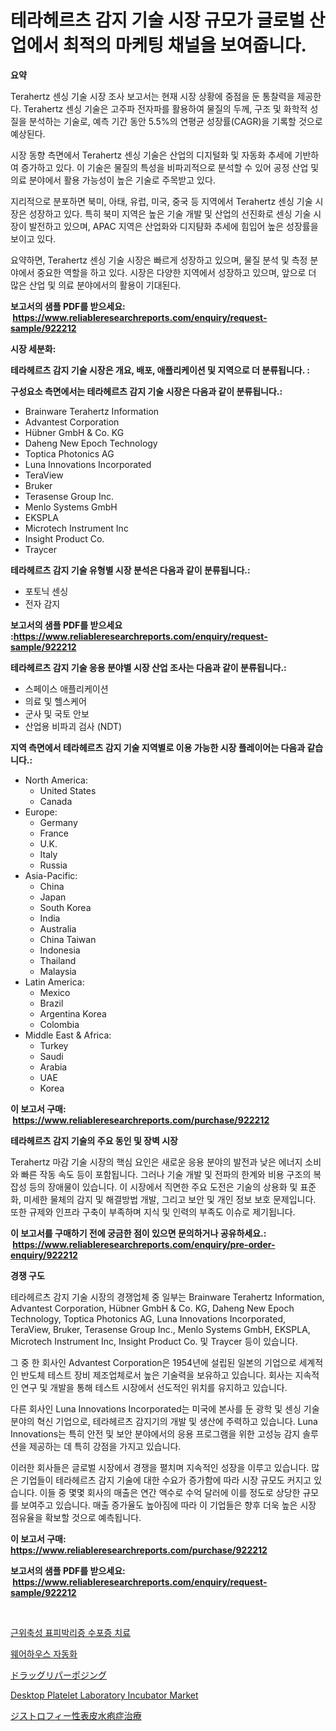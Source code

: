 <p><h1>테라헤르츠 감지 기술 시장 규모가 글로벌 산업에서 최적의 마케팅 채널을 보여줍니다.</h1></p><p><strong>요약</strong></p>
<p><p>Terahertz 센싱 기술 시장 조사 보고서는 현재 시장 상황에 중점을 둔 통찰력을 제공한다. Terahertz 센싱 기술은 고주파 전자파를 활용하여 물질의 두께, 구조 및 화학적 성질을 분석하는 기술로, 예측 기간 동안 5.5%의 연평균 성장률(CAGR)을 기록할 것으로 예상된다.</p><p>시장 동향 측면에서 Terahertz 센싱 기술은 산업의 디지털화 및 자동화 추세에 기반하여 증가하고 있다. 이 기술은 물질의 특성을 비파괴적으로 분석할 수 있어 공정 산업 및 의료 분야에서 활용 가능성이 높은 기술로 주목받고 있다.</p><p>지리적으로 분포하면 북미, 아태, 유럽, 미국, 중국 등 지역에서 Terahertz 센싱 기술 시장은 성장하고 있다. 특히 북미 지역은 높은 기술 개발 및 산업의 선진화로 센싱 기술 시장이 발전하고 있으며, APAC 지역은 산업화와 디지턈화 추세에 힘입어 높은 성장률을 보이고 있다.</p><p>요약하면, Terahertz 센싱 기술 시장은 빠르게 성장하고 있으며, 물질 분석 및 측정 분야에서 중요한 역할을 하고 있다. 시장은 다양한 지역에서 성장하고 있으며, 앞으로 더 많은 산업 및 의료 분야에서의 활용이 기대된다.</p></p>
<p><strong>보고서의 샘플 PDF를 받으세요: &nbsp;<a href="https://www.reliableresearchreports.com/enquiry/request-sample/922212">https://www.reliableresearchreports.com/enquiry/request-sample/922212</a></strong></p>
<p><strong>시장 세분화:</strong></p>
<p><strong> 테라헤르츠 감지 기술 시장은 개요, 배포, 애플리케이션 및 지역으로 더 분류됩니다. :</strong></p>
<p><strong>구성요소 측면에서는 테라헤르츠 감지 기술 시장은 다음과 같이 분류됩니다.:</strong></p>
<p><ul><li>Brainware Terahertz Information</li><li>Advantest Corporation</li><li>Hübner GmbH & Co. KG</li><li>Daheng New Epoch Technology</li><li>Toptica Photonics AG</li><li>Luna Innovations Incorporated</li><li>TeraView</li><li>Bruker</li><li>Terasense Group Inc.</li><li>Menlo Systems GmbH</li><li>EKSPLA</li><li>Microtech Instrument Inc</li><li>Insight Product Co.</li><li>Traycer</li></ul></p>
<p><strong> 테라헤르츠 감지 기술 유형별 시장 분석은 다음과 같이 분류됩니다.:</strong></p>
<p><ul><li>포토닉 센싱</li><li>전자 감지</li></ul></p>
<p><strong>보고서의 샘플 PDF를 받으세요 :<a href="https://www.reliableresearchreports.com/enquiry/request-sample/922212">https://www.reliableresearchreports.com/enquiry/request-sample/922212</a></strong></p>
<p><strong> 테라헤르츠 감지 기술 응용 분야별 시장 산업 조사는 다음과 같이 분류됩니다.:</strong></p>
<p><ul><li>스페이스 애플리케이션</li><li>의료 및 헬스케어</li><li>군사 및 국토 안보</li><li>산업용 비파괴 검사 (NDT)</li></ul></p>
<p><strong>지역 측면에서 테라헤르츠 감지 기술 지역별로 이용 가능한 시장 플레이어는 다음과 같습니다.:</strong></p>
<p><ul>
    <li>
        North America:
        <ul>
            <li>United States</li>
            <li>Canada</li>
        </ul>
    </li>
    <li>
        Europe:
        <ul>
            <li>Germany</li>
            <li>France</li>
            <li>U.K.</li>
            <li>Italy</li>
            <li>Russia</li>
        </ul>
    </li>
    <li>
        Asia-Pacific:
        <ul>
            <li>China</li>
            <li>Japan</li>
            <li>South Korea</li>
            <li>India</li>
            <li>Australia</li>
            <li>China Taiwan</li>
            <li>Indonesia</li>
            <li>Thailand</li>
            <li>Malaysia</li>
        </ul>
    </li>
    <li>
        Latin America:
        <ul>
            <li>Mexico</li>
            <li>Brazil</li>
            <li>Argentina Korea</li>
            <li>Colombia</li>
        </ul>
    </li>
    <li>
        Middle East & Africa:
        <ul>
            <li>Turkey</li>
            <li>Saudi</li>
            <li>Arabia</li>
            <li>UAE</li>
            <li>Korea</li>
        </ul>
    </li>
    </ul></p>
<p><strong>이 보고서 구매: &nbsp;<a href="https://www.reliableresearchreports.com/purchase/922212">https://www.reliableresearchreports.com/purchase/922212</a></strong></p>
<p><strong>테라헤르츠 감지 기술의 주요 동인 및 장벽 시장</strong></p>
<p><p>Terahertz 마감 기술 시장의 핵심 요인은 새로운 응용 분야의 발전과 낮은 에너지 소비와 빠른 작동 속도 등이 포함됩니다. 그러나 기술 개발 및 전파의 한계와 비용 구조의 복잡성 등의 장애물이 있습니다. 이 시장에서 직면한 주요 도전은 기술의 상용화 및 표준화, 미세한 물체의 감지 및 해결방법 개발, 그리고 보안 및 개인 정보 보호 문제입니다. 또한 규제와 인프라 구축이 부족하며 지식 및 인력의 부족도 이슈로 제기됩니다.</p></p>
<p><strong>이 보고서를 구매하기 전에 궁금한 점이 있으면 문의하거나 공유하세요.: &nbsp;<a href="https://www.reliableresearchreports.com/enquiry/pre-order-enquiry/922212">https://www.reliableresearchreports.com/enquiry/pre-order-enquiry/922212</a></strong></p>
<p><strong>경쟁 구도</strong></p>
<p><p>테라헤르츠 감지 기술 시장의 경쟁업체 중 일부는 Brainware Terahertz Information, Advantest Corporation, Hübner GmbH & Co. KG, Daheng New Epoch Technology, Toptica Photonics AG, Luna Innovations Incorporated, TeraView, Bruker, Terasense Group Inc., Menlo Systems GmbH, EKSPLA, Microtech Instrument Inc, Insight Product Co. 및 Traycer 등이 있습니다. </p><p>그 중 한 회사인 Advantest Corporation은 1954년에 설립된 일본의 기업으로 세계적인 반도체 테스트 장비 제조업체로서 높은 기술력을 보유하고 있습니다. 회사는 지속적인 연구 및 개발을 통해 테스트 시장에서 선도적인 위치를 유지하고 있습니다. </p><p>다른 회사인 Luna Innovations Incorporated는 미국에 본사를 둔 광학 및 센싱 기술 분야의 혁신 기업으로, 테라헤르츠 감지기의 개발 및 생산에 주력하고 있습니다. Luna Innovations는 특히 안전 및 보안 분야에서의 응용 프로그램을 위한 고성능 감지 솔루션을 제공하는 데 특히 강점을 가지고 있습니다. </p><p>이러한 회사들은 글로벌 시장에서 경쟁을 펼치며 지속적인 성장을 이루고 있습니다. 많은 기업들이 테라헤르츠 감지 기술에 대한 수요가 증가함에 따라 시장 규모도 커지고 있습니다. 이들 중 몇몇 회사의 매출은 연간 액수로 수억 달러에 이를 정도로 상당한 규모를 보여주고 있습니다. 매출 증가율도 높아짐에 따라 이 기업들은 향후 더욱 높은 시장 점유율을 확보할 것으로 예측됩니다.</p></p>
<p><strong>이 보고서 구매: &nbsp; <a href="https://www.reliableresearchreports.com/purchase/922212">https://www.reliableresearchreports.com/purchase/922212</a></strong></p>
<p><strong>보고서의 샘플 PDF를 받으세요: &nbsp;<a href="https://www.reliableresearchreports.com/enquiry/request-sample/922212">https://www.reliableresearchreports.com/enquiry/request-sample/922212</a></strong><strong></strong></p>
<p>&nbsp;</p>
<p><p><a href="https://github.com/laholand/Market-Research-Report-List-2/blob/main/5777016182463.md">근위축성 표피박리증 수포증 치료</a></p><p><a href="https://github.com/sougarounis/Market-Research-Report-List-2/blob/main/9749637182464.md">웨어하우스 자동화</a></p><p><a href="https://github.com/mohamedbakry57/Market-Research-Report-List-2/blob/main/3243584182467.md">ドラッグリパーポジング</a></p><p><a href="https://issuu.com/reportprime-2/docs/desktop-platelet-laboratory-incubator-market-size-">Desktop Platelet Laboratory Incubator Market</a></p><p><a href="https://github.com/lababdou/Market-Research-Report-List-2/blob/main/3970527182468.md">ジストロフィー性表皮水疱症治療</a></p></p>
